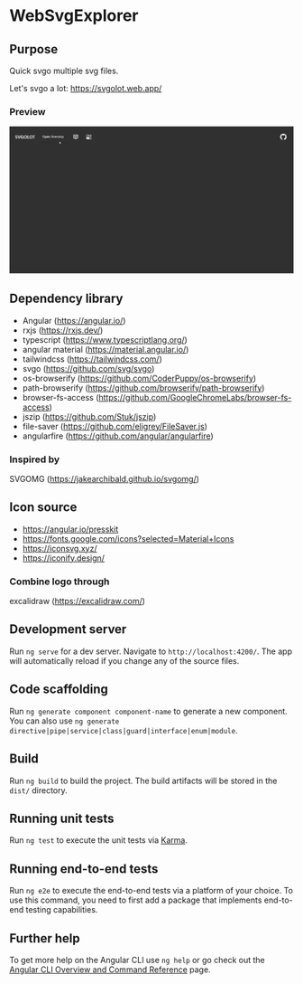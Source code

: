 # WebSvgExplorer

## Purpose

Quick svgo multiple svg files.

Let's svgo a lot: <https://svgolot.web.app/>

### Preview

[![Web svg explorer preview](./doc/preview.webp)](./doc/preview.webp)

## Dependency library

- Angular (<https://angular.io/>)
- rxjs (<https://rxjs.dev/>)
- typescript (<https://www.typescriptlang.org/>)
- angular material (<https://material.angular.io/>)
- tailwindcss (<https://tailwindcss.com/>)
- svgo (<https://github.com/svg/svgo>)
- os-browserify (<https://github.com/CoderPuppy/os-browserify>)
- path-browserify (<https://github.com/browserify/path-browserify>)
- browser-fs-access (<https://github.com/GoogleChromeLabs/browser-fs-access>)
- jszip (<https://github.com/Stuk/jszip>)
- file-saver (<https://github.com/eligrey/FileSaver.js>)
- angularfire (<https://github.com/angular/angularfire>)

### Inspired by

SVGOMG (<https://jakearchibald.github.io/svgomg/>)

## Icon source

- <https://angular.io/presskit>
- <https://fonts.google.com/icons?selected=Material+Icons>
- <https://iconsvg.xyz/>
- <https://iconify.design/>

### Combine logo through

excalidraw (<https://excalidraw.com/>)

## Development server

Run `ng serve` for a dev server. Navigate to `http://localhost:4200/`. The app will automatically reload if you change any of the source files.

## Code scaffolding

Run `ng generate component component-name` to generate a new component. You can also use `ng generate directive|pipe|service|class|guard|interface|enum|module`.

## Build

Run `ng build` to build the project. The build artifacts will be stored in the `dist/` directory.

## Running unit tests

Run `ng test` to execute the unit tests via [Karma](https://karma-runner.github.io).

## Running end-to-end tests

Run `ng e2e` to execute the end-to-end tests via a platform of your choice. To use this command, you need to first add a package that implements end-to-end testing capabilities.

## Further help

To get more help on the Angular CLI use `ng help` or go check out the [Angular CLI Overview and Command Reference](https://angular.io/cli) page.
